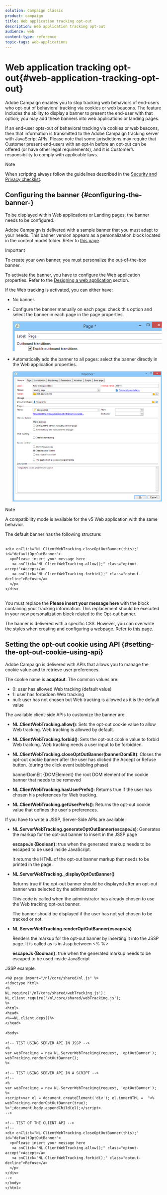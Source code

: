 ```yaml
---
solution: Campaign Classic
product: campaign
title: Web application tracking opt-out
description: Web application tracking opt-out
audience: web
content-type: reference
topic-tags: web-applications
---
```


# Web application tracking opt-out{#web-application-tracking-opt-out}

Adobe Campaign enables you to stop tracking web behaviors of end-users who opt-out of behavioral tracking via cookies or web beacons. The feature includes the ability to display a banner to present the end-user with that option; you may add these banners into web applications or landing pages.

If an end-user opts-out of behavioral tracking via cookies or web beacons, then that information is transmitted to the Adobe Campaign tracking server with JavaScript APIs. Please note that some jurisdictions may require that Customer present end-users with an opt-in before an opt-out can be offered (or have other legal requirements), and it is Customer’s responsibility to comply with applicable laws.

>[!NOTE]
>
>When scripting always follow the guidelines described in the [Security and Privacy checklist](https://helpx.adobe.com/campaign/kb/acc-security.html#dev).

## Configuring the banner {#configuring-the-banner-}

To be displayed within Web applications or Landing pages, the banner needs to be configured.

Adobe Campaign is delivered with a sample banner that you must adapt to your needs. This banner version appears as a personalization block located in the content model folder. Refer to [this page](../../delivery/using/personalization-blocks.md).

>[!IMPORTANT]
>
>To create your own banner, you must personalize the out-of-the-box banner.

To activate the banner, you have to configure the Web application properties. Refer to the [Designing a web application](../../web/using/designing-a-web-application.md) section.

If the Web tracking is activated, you can either have:

* No banner.
* Configure the banner manually on each page: check this option and select the banner in each page in the page properties.

  ![](assets/pageproperties.png)

* Automatically add the banner to all pages: select the banner directly in the Web application properties.

  ![](assets/optoutconfig.png)

>[!NOTE]
>
>A compatibility mode is available for the v5 Web application with the same behavior.

The default banner has the following structure:

```

<div onClick="NL.ClientWebTracking.closeOptOutBanner(this);" id="defaultOptOutBanner">
  <p>Please insert your message here
   <a onClick="NL.ClientWebTracking.allow();" class="optout-accept">Accept</a>
   <a onClick="NL.ClientWebTracking.forbid();" class="optout-decline">Refuse</a>
  </p>
</div>
      
```

You must replace the **Please insert your message here** with the block containing your tracking information. This replacement should be executed in your new personalization block related to the Opt-out banner.

The banner is delivered with a specific CSS. However, you can overwrite the styles when creating and configuring a webpage. Refer to [this page](../../web/using/content-editor-interface.md).

## Setting the opt-out cookie using API {#setting-the-opt-out-cookie-using-api}

Adobe Campaign is delivered with APIs that allows you to manage the cookie value and to retrieve user preferences.

The cookie name is **acoptout**. The common values are:

* 0: user has allowed Web tracking (default value)
* 1: user has forbidden Web tracking
* null: user has not chosen but Web tracking is allowed as it is the default value

The available client-side APIs to customize the banner are:

* **NL.ClientWebTracking.allow()**: Sets the opt-out cookie value to allow Web tracking. Web tracking is allowed by default.
* **NL.ClientWebTracking.forbid()**: Sets the opt-out cookie value to forbid Web tracking. Web tracking needs a user input to be forbidden.
* **NL.ClientWebTracking.closeOptOutBanner(bannerDomElt)**: Closes the opt-out cookie banner after the user has clicked the Accept or Refuse button. (during the click event bubbling phase)

  bannerDomElt {DOMElement} the root DOM element of the cookie banner that needs to be removed

* **NL.ClientWebTracking.hasUserPrefs()**: Returns true if the user has chosen his preferences for Web tracking.
* **NL.ClientWebTracking.getUserPrefs()**: Returns the opt-out cookie value that defines the user's preferences.

If you have to write a JSSP, Server-Side APIs are available:

* **NL.ServerWebTracking.generateOptOutBanner(escapeJs)**: Generates the markup for the opt-out banner to insert in the JSSP page

  **escapeJs {Boolean}**: true when the generated markup needs to be escaped to be used inside JavaScript.

  It returns the HTML of the opt-out banner markup that needs to be printed in the page.

* **NL.ServerWebTracking._displayOptOutBanner()**

  Returns true if the opt-out banner should be displayed after an opt-out banner was selected by the administrator

  This code is called when the administrator has already chosen to use the Web tracking opt-out banner.

  The banner should be displayed if the user has not yet chosen to be tracked or not.

* **NL.ServerWebTracking.renderOptOutBanner(escapeJs)**

  Renders the markup for the opt-out banner by inserting it into the JSSP page. It is called as is in Jssp between <% %>

  **escapeJs {Boolean}**: true when the generated markup needs to be escaped to be used inside JavaScript

JSSP example:

```
<%@ page import="/nl/core/shared/nl.js" %>
<!doctype html>
<%
NL.require('/nl/core/shared/webTracking.js');
NL.client.require('/nl/core/shared/webTracking.js');
%>
<html>
<head>
<%==NL.client.deps()%>
</head>

<body>

<!-- TEST USING SERVER API IN JSSP -->
<% 
var webTracking = new NL.ServerWebTracking(request, 'optOutBanner');
webTracking.renderOptOutBanner();
%>

<!-- TEST USING SERVER API IN A SCRIPT -->
<!--
<% 
var webTracking = new NL.ServerWebTracking(request, 'optOutBanner');
%>
<script>var el = document.createElement('div'); el.innerHTML =  "<% webTracking.renderOptOutBanner(true); %>";document.body.appendChild(el);</script>
-->

<!-- TEST OF THE CLIENT API -->
<!--
<div onClick="NL.ClientWebTracking.closeOptOutBanner(this);" id="defaultOptOutBanner">
  <p>Please insert your message here
   <a onClick="NL.ClientWebTracking.allow();" class="optout-accept">Accept</a>
   <a onClick="NL.ClientWebTracking.forbid();" class="optout-decline">Refuse</a>
  </p>
</div>
-->
</body>
</html>
```

